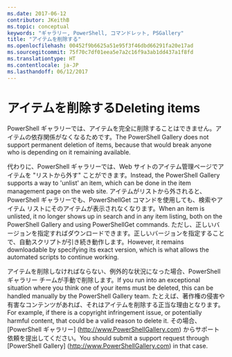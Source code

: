```yaml
---
ms.date: 2017-06-12
contributor: JKeithB
ms.topic: conceptual
keywords: "ギャラリー, PowerShell, コマンドレット, PSGallery"
title: "アイテムを削除する"
ms.openlocfilehash: 00452f9b6625a51e95f3f46dbd66291fa20e17ad
ms.sourcegitcommit: 75f70c7df01eea5e7a2c16f9a3ab1dd437a1f8fd
ms.translationtype: HT
ms.contentlocale: ja-JP
ms.lasthandoff: 06/12/2017
---
```

# <a name="deleting-items"></a><span data-ttu-id="b8733-103">アイテムを削除する</span><span class="sxs-lookup"><span data-stu-id="b8733-103">Deleting items</span></span>

<span data-ttu-id="b8733-104">PowerShell ギャラリーでは、アイテムを完全に削除することはできません。アイテムの依存関係がなくなるためです。</span><span class="sxs-lookup"><span data-stu-id="b8733-104">The PowerShell Gallery does not support permanent deletion of items, because that would break anyone who is depending on it remaining available.</span></span>

<span data-ttu-id="b8733-105">代わりに、PowerShell ギャラリーでは、Web サイトのアイテム管理ページでアイテムを "リストから外す" ことができます。</span><span class="sxs-lookup"><span data-stu-id="b8733-105">Instead, the PowerShell Gallery supports a way to 'unlist' an item, which can be done in the item management page on the web site.</span></span> <span data-ttu-id="b8733-106">アイテムがリストから外されると、PowerShell ギャラリーでも、PowerShellGet コマンドを使用しても、検索やアイテム リストにそのアイテムが表示されなくなります。</span><span class="sxs-lookup"><span data-stu-id="b8733-106">When an item is unlisted, it no longer shows up in search and in any item listing, both on the PowerShell Gallery and using PowerShellGet commands.</span></span> <span data-ttu-id="b8733-107">ただし、正しいバージョンを指定すればダウンロードできます。正しいバージョンを指定することで、自動スクリプトが引き続き動作します。</span><span class="sxs-lookup"><span data-stu-id="b8733-107">However, it remains downloadable by specifying its exact version, which is what allows the automated scripts to continue working.</span></span>

<span data-ttu-id="b8733-108">アイテムを削除しなければならない、例外的な状況になった場合、PowerShell ギャラリー チームが手動で削除します。</span><span class="sxs-lookup"><span data-stu-id="b8733-108">If you run into an exceptional situation where you think one of your items must be deleted, this can be handled manually by the PowerShell Gallery team.</span></span> <span data-ttu-id="b8733-109">たとえば、著作権の侵害や有害なコンテンツがあれば、それはアイテムを削除する正当な理由となります。</span><span class="sxs-lookup"><span data-stu-id="b8733-109">For example, if there is a copyright infringement issue, or potentially harmful content, that could be a valid reason to delete it.</span></span> <span data-ttu-id="b8733-110">その場合、[PowerShell ギャラリー] (http://www.PowerShellGallery.com) からサポート依頼を提出してください。</span><span class="sxs-lookup"><span data-stu-id="b8733-110">You should submit a support request through [PowerShell Gallery] (http://www.PowerShellGallery.com) in that case.</span></span>

